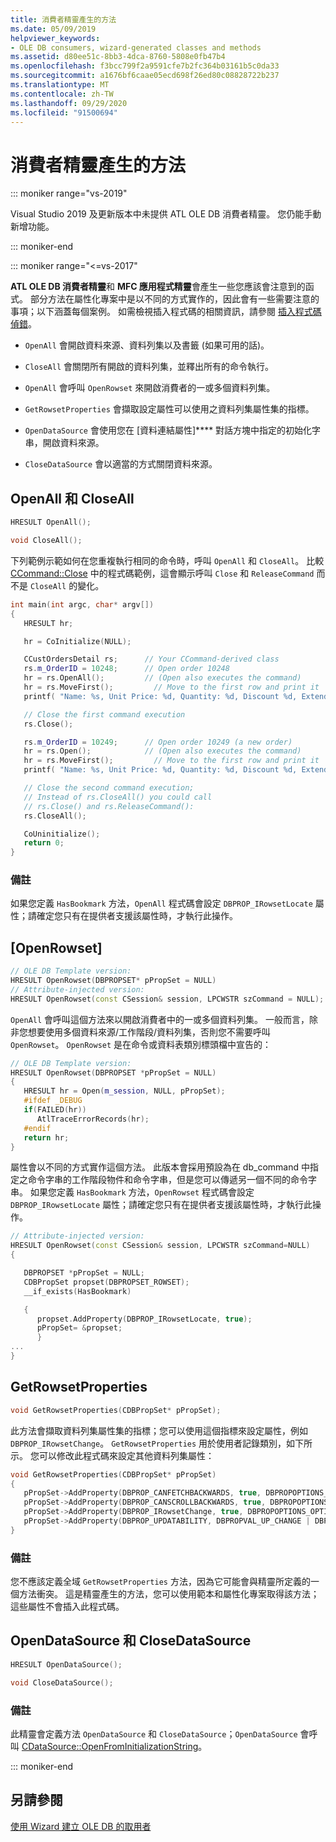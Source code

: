 ```yaml
---
title: 消費者精靈產生的方法
ms.date: 05/09/2019
helpviewer_keywords:
- OLE DB consumers, wizard-generated classes and methods
ms.assetid: d80ee51c-8bb3-4dca-8760-5808e0fb47b4
ms.openlocfilehash: f3bcc799f2a9591cfe7b2fc364b03161b5c0da33
ms.sourcegitcommit: a1676bf6caae05ecd698f26ed80c08828722b237
ms.translationtype: MT
ms.contentlocale: zh-TW
ms.lasthandoff: 09/29/2020
ms.locfileid: "91500694"
---
```

# <a name="consumer-wizard-generated-methods"></a>消費者精靈產生的方法

::: moniker range="vs-2019"

Visual Studio 2019 及更新版本中未提供 ATL OLE DB 消費者精靈。 您仍能手動新增功能。

::: moniker-end

::: moniker range="<=vs-2017"

**ATL OLE DB 消費者精靈**和 **MFC 應用程式精靈**會產生一些您應該會注意到的函式。 部分方法在屬性化專案中是以不同的方式實作的，因此會有一些需要注意的事項；以下涵蓋每個案例。 如需檢視插入程式碼的相關資訊，請參閱 [插入程式碼偵錯](/visualstudio/debugger/how-to-debug-injected-code)。

- `OpenAll` 會開啟資料來源、資料列集以及書籤 (如果可用的話)。

- `CloseAll` 會關閉所有開啟的資料列集，並釋出所有的命令執行。

- `OpenAll` 會呼叫 `OpenRowset` 來開啟消費者的一或多個資料列集。

- `GetRowsetProperties` 會擷取設定屬性可以使用之資料列集屬性集的指標。

- `OpenDataSource` 會使用您在 [資料連結屬性]**** 對話方塊中指定的初始化字串，開啟資料來源。

- `CloseDataSource` 會以適當的方式關閉資料來源。

## <a name="openall-and-closeall"></a>OpenAll 和 CloseAll

```cpp
HRESULT OpenAll();

void CloseAll();
```

下列範例示範如何在您重複執行相同的命令時，呼叫 `OpenAll` 和 `CloseAll`。 比較 [CCommand::Close](./ccommand-class.md#close) 中的程式碼範例，這會顯示呼叫 `Close` 和 `ReleaseCommand` 而不是 `CloseAll` 的變化。

```cpp
int main(int argc, char* argv[])
{
   HRESULT hr;

   hr = CoInitialize(NULL);

   CCustOrdersDetail rs;      // Your CCommand-derived class
   rs.m_OrderID = 10248;      // Open order 10248
   hr = rs.OpenAll();         // (Open also executes the command)
   hr = rs.MoveFirst();         // Move to the first row and print it
   printf( "Name: %s, Unit Price: %d, Quantity: %d, Discount %d, Extended Price %d\n", rs.m_ProductName, rs.m_UnitPrice.int64, rs.m_Quantity, rs.m_Discount, rs.m_ExtendedPrice.int64 );

   // Close the first command execution
   rs.Close();

   rs.m_OrderID = 10249;      // Open order 10249 (a new order)
   hr = rs.Open();            // (Open also executes the command)
   hr = rs.MoveFirst();         // Move to the first row and print it
   printf( "Name: %s, Unit Price: %d, Quantity: %d, Discount %d, Extended Price %d\n", rs.m_ProductName, rs.m_UnitPrice.int64, rs.m_Quantity, rs.m_Discount, rs.m_ExtendedPrice.int64 );

   // Close the second command execution;
   // Instead of rs.CloseAll() you could call
   // rs.Close() and rs.ReleaseCommand():
   rs.CloseAll();

   CoUninitialize();
   return 0;
}
```

### <a name="remarks"></a>備註

如果您定義 `HasBookmark` 方法，`OpenAll` 程式碼會設定 `DBPROP_IRowsetLocate` 屬性；請確定您只有在提供者支援該屬性時，才執行此操作。

## <a name="openrowset"></a>[OpenRowset]

```cpp
// OLE DB Template version:
HRESULT OpenRowset(DBPROPSET* pPropSet = NULL)
// Attribute-injected version:
HRESULT OpenRowset(const CSession& session, LPCWSTR szCommand = NULL);
```

`OpenAll` 會呼叫這個方法來以開啟消費者中的一或多個資料列集。 一般而言，除非您想要使用多個資料來源/工作階段/資料列集，否則您不需要呼叫 `OpenRowset`。 `OpenRowset` 是在命令或資料表類別標頭檔中宣告的：

```cpp
// OLE DB Template version:
HRESULT OpenRowset(DBPROPSET *pPropSet = NULL)
{
   HRESULT hr = Open(m_session, NULL, pPropSet);
   #ifdef _DEBUG
   if(FAILED(hr))
      AtlTraceErrorRecords(hr);
   #endif
   return hr;
}
```

屬性會以不同的方式實作這個方法。 此版本會採用預設為在 db_command 中指定之命令字串的工作階段物件和命令字串，但是您可以傳遞另一個不同的命令字串。 如果您定義 `HasBookmark` 方法，`OpenRowset` 程式碼會設定 `DBPROP_IRowsetLocate` 屬性；請確定您只有在提供者支援該屬性時，才執行此操作。

```cpp
// Attribute-injected version:
HRESULT OpenRowset(const CSession& session, LPCWSTR szCommand=NULL)
{

   DBPROPSET *pPropSet = NULL;
   CDBPropSet propset(DBPROPSET_ROWSET);
   __if_exists(HasBookmark)

   {
      propset.AddProperty(DBPROP_IRowsetLocate, true);
      pPropSet= &propset;
      }
...
}
```

## <a name="getrowsetproperties"></a>GetRowsetProperties

```cpp
void GetRowsetProperties(CDBPropSet* pPropSet);
```

此方法會擷取資料列集屬性集的指標；您可以使用這個指標來設定屬性，例如 `DBPROP_IRowsetChange`。 `GetRowsetProperties` 用於使用者記錄類別，如下所示。 您可以修改此程式碼來設定其他資料列集屬性：

```cpp
void GetRowsetProperties(CDBPropSet* pPropSet)
{
   pPropSet->AddProperty(DBPROP_CANFETCHBACKWARDS, true, DBPROPOPTIONS_OPTIONAL);
   pPropSet->AddProperty(DBPROP_CANSCROLLBACKWARDS, true, DBPROPOPTIONS_OPTIONAL);
   pPropSet->AddProperty(DBPROP_IRowsetChange, true, DBPROPOPTIONS_OPTIONAL);
   pPropSet->AddProperty(DBPROP_UPDATABILITY, DBPROPVAL_UP_CHANGE | DBPROPVAL_UP_INSERT | DBPROPVAL_UP_DELETE);
}
```

### <a name="remarks"></a>備註

您不應該定義全域 `GetRowsetProperties` 方法，因為它可能會與精靈所定義的一個方法衝突。 這是精靈產生的方法，您可以使用範本和屬性化專案取得該方法；這些屬性不會插入此程式碼。

## <a name="opendatasource-and-closedatasource"></a>OpenDataSource 和 CloseDataSource

```cpp
HRESULT OpenDataSource();

void CloseDataSource();
```

### <a name="remarks"></a>備註

此精靈會定義方法 `OpenDataSource` 和 `CloseDataSource`；`OpenDataSource` 會呼叫 [CDataSource::OpenFromInitializationString](./cdatasource-class.md#openfrominitializationstring)。

::: moniker-end

## <a name="see-also"></a>另請參閱

[使用 Wizard 建立 OLE DB 的取用者](../../data/oledb/creating-an-ole-db-consumer-using-a-wizard.md)

